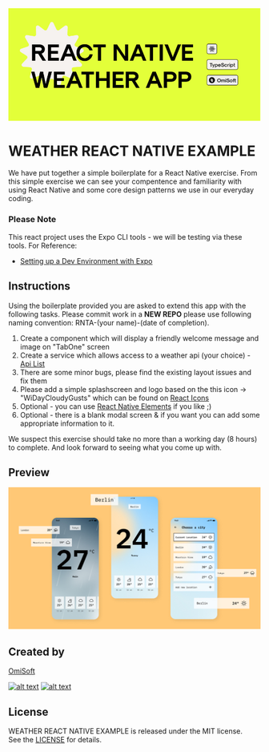
<img src="./images/header.jpg" alt="WEATHER REACT NATIVE EXAMPLE" width="800">

# WEATHER REACT NATIVE EXAMPLE

We have put together a simple boilerplate for a React Native exercise. From this simple exercise we can see your compentence and familiarity with using React Native and some core design patterns we use in our everyday coding.

### Please Note

This react project uses the Expo CLI tools - we will be testing via these tools. For Reference:

- [Setting up a Dev Environment with Expo](https://reactnative.dev/docs/environment-setup)

## Instructions

Using the boilerplate provided you are asked to extend this app with the following tasks. Please commit work in a **NEW REPO** please use following naming convention: RNTA-(your name)-(date of completion).

1. Create a component which will display a friendly welcome message and image on "TabOne" screen
2. Create a service which allows access to a weather api (your choice) - [Api List](https://rapidapi.com/collection/list-of-free-apis)
3. There are some minor bugs, please find the existing layout issues and fix them
4. Please add a simple splashscreen and logo based on the this icon -> "WiDayCloudyGusts" which can be found on [React Icons](https://react-icons.github.io/react-icons)
5. Optional - you can use [React Native Elements](https://reactnativeelements.com/docs/icon) if you like ;)
6. Optional - there is a blank modal screen & if you want you can add some appropriate information to it.

We suspect this exercise should take no more than a working day (8 hours) to complete. And look forward to seeing what you come up with.

## Preview


<img src="./images/preview.jpg" alt="Preview" width="800">

## Created by
[OmiSoft](https://omisoft.net/?utm_source=github&utm_medium=social)

[![alt text][1.1]][1]
[![alt text][2.1]][2]

[1]: http://www.twitter.com/omisoftnet
[2]: http://www.facebook.com/omisoftnet

[1.1]: http://i.imgur.com/wWzX9uB.png (OmiSoft.net Twitter page)
[2.1]: http://i.imgur.com/fep1WsG.png (OmiSoft.net Facebook page)

## License
WEATHER REACT NATIVE EXAMPLE is released under the MIT license.  
See the [LICENSE](./LICENSE.md) for details.
